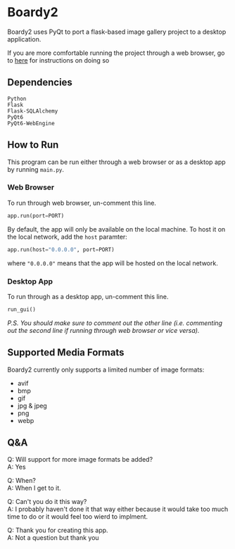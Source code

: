 # Boardy2
Boardy2 uses PyQt to port a flask-based image gallery project to a desktop application.

If you are more comfortable running the project through a web browser, go to [here](#how-to-run) for instructions on doing so

## Dependencies
```
Python
Flask
Flask-SQLAlchemy
PyQt6
PyQt6-WebEngine
``````

## How to Run
This program can be run either through a web browser or as a desktop app by running ```main.py```.

### Web Browser
To run through web browser, un-comment this line.
```python
app.run(port=PORT)
```
By default, the app will only be available on the local machine. To host it on the local network, add the <code>host</code> paramter:
```python
app.run(host="0.0.0.0", port=PORT)
```
where <code>"0.0.0.0"</code> means that the app will be hosted on the local network.

### Desktop App
To run through as a desktop app, un-comment this line.
```python
run_gui()
```

<i>P.S. You should make sure to comment out the other line (i.e. commenting out the second line if running through web browser or vice versa).</i>

## Supported Media Formats
Boardy2 currently only supports a limited number of image formats:
- avif
- bmp
- gif
- jpg & jpeg
- png
- webp

## Q&A
Q: Will support for more image formats be added?\
A: Yes

Q: When?\
A: When I get to it.

Q: Can't you do it this way?\
A: I probably haven't done it that way either because it would take too much time to do or it would feel too wierd to implment.

Q: Thank you for creating this app.\
A: Not a question but thank you